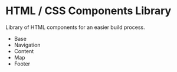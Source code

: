 # HTML / CSS Components Library
Library of HTML components for an easier build process.
- Base
- Navigation
- Content
- Map
- Footer
